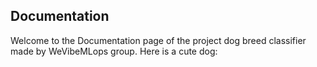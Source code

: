 ## Documentation

Welcome to the Documentation page of  the project dog breed classifier made by WeVibeMLops group.
Here is a cute dog:


